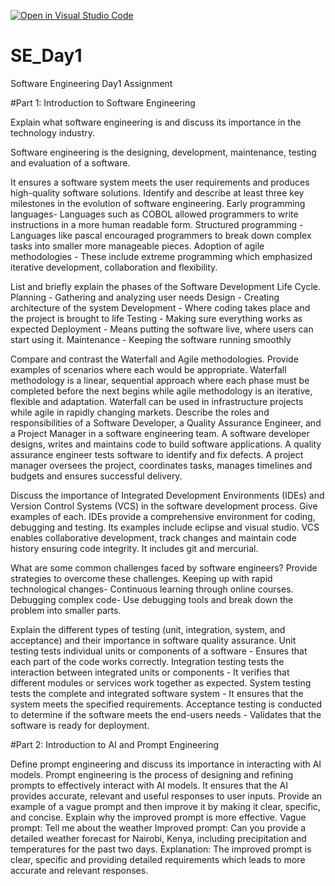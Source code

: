 [![Open in Visual Studio Code](https://classroom.github.com/assets/open-in-vscode-2e0aaae1b6195c2367325f4f02e2d04e9abb55f0b24a779b69b11b9e10269abc.svg)](https://classroom.github.com/online_ide?assignment_repo_id=18473671&assignment_repo_type=AssignmentRepo)
# SE_Day1
Software Engineering Day1 Assignment

#Part 1: Introduction to Software Engineering

Explain what software engineering is and discuss its importance in the technology industry.

Software engineering is the designing, development, maintenance, testing and evaluation of a software.

It ensures a software system meets the user requirements and produces high-quality software solutions.
Identify and describe at least three key milestones in the evolution of software engineering.
Early programming languages- Languages such as COBOL allowed programmers to write instructions in a more human readable form.
Structured programming - Languages like pascal encouraged programmers to break down complex tasks into smaller more manageable pieces.
Adoption of agile methodologies - These include extreme programming which emphasized iterative development, collaboration and flexibility.

List and briefly explain the phases of the Software Development Life Cycle.
Planning - Gathering and analyzing user needs 
Design - Creating architecture of the system 
Development - Where coding takes place and the project is brought to life
Testing - Making sure everything works as expected 
Deployment - Means putting the software live, where users can start using it.
Maintenance - Keeping the software running smoothly 

Compare and contrast the Waterfall and Agile methodologies. Provide examples of scenarios where each would be appropriate.
Waterfall methodology is a linear, sequential approach where each phase must be completed before the next begins while agile methodology is an iterative, flexible and adaptation.
Waterfall can be used in infrastructure projects while agile in rapidly changing markets.
Describe the roles and responsibilities of a Software Developer, a Quality Assurance Engineer, and a Project Manager in a software engineering team.
A software developer designs, writes and maintains code to build software applications.
A quality assurance engineer tests software to identify and fix defects.
A project manager oversees the project, coordinates tasks, manages timelines and budgets and ensures successful delivery.

Discuss the importance of Integrated Development Environments (IDEs) and Version Control Systems (VCS) in the software development process. Give examples of each.
IDEs provide a comprehensive environment for coding, debugging and testing. Its examples include eclipse and visual studio.
VCS enables collaborative development, track changes and maintain code history ensuring code integrity. It includes git and mercurial.

What are some common challenges faced by software engineers? Provide strategies to overcome these challenges.
Keeping up with rapid technological changes- Continuous learning through online courses.
Debugging complex code- Use debugging tools and break down the problem into smaller parts.

Explain the different types of testing (unit, integration, system, and acceptance) and their importance in software quality assurance.
Unit testing tests individual units or components of a software - Ensures that each part of the code works correctly.
Integration testing tests the interaction between integrated units or components - It verifies that different modules or services work together as expected.
System testing tests the complete and integrated software system - It ensures that the system meets the specified requirements.
Acceptance testing is conducted to determine if the software meets the end-users needs - Validates that the software is ready for deployment.

#Part 2: Introduction to AI and Prompt Engineering


Define prompt engineering and discuss its importance in interacting with AI models.
Prompt engineering is the process of designing and refining prompts to effectively interact with AI models.
It ensures that the AI provides accurate, relevant and useful responses to user inputs.
Provide an example of a vague prompt and then improve it by making it clear, specific, and concise. Explain why the improved prompt is more effective.
Vague prompt: Tell me about the weather 
Improved prompt: Can you provide a detailed weather forecast for Nairobi, Kenya, including precipitation and temperatures for the past two days.
Explanation: The improved prompt is clear, specific and providing detailed requirements which leads to more accurate and relevant responses.
